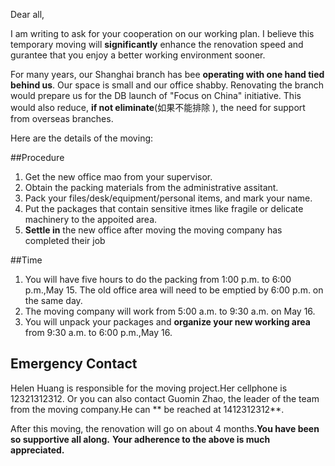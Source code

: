 Dear all,

I am writing to ask for your cooperation on our working plan. I believe this temporary moving will **significantly** enhance the renovation speed and gurantee that you enjoy a better working environment sooner.

For many years, our Shanghai branch has bee **operating with one hand tied behind us**. Our space is small and our office shabby. Renovating the branch would prepare us for the DB launch of "Focus on China" initiative. This would also reduce, **if not eliminate**(如果不能排除 ), the need for support from overseas branches.

Here are the details of the moving:

##Procedure
1. Get the new office mao from your supervisor.
2. Obtain the packing materials from the administrative assitant.
3. Pack your files/desk/equipment/personal items, and mark your name.
4. Put the packages that contain sensitive itmes like fragile or delicate machinery to the appoited area.
5. **Settle in** the new office after moving the moving company has completed their job


##Time 
1. You will have five hours to do the packing from 1:00 p.m. to 6:00 p.m.,May 15. The old office area will need to be emptied by 6:00 p.m. on the same day.
2. The moving company will work from 5:00 a.m. to 9:30 a.m. on May 16.
3. You will unpack your packages and **organize your new working area** from 9:30 a.m. to 6:00 p.m.,May 16.

## Emergency Contact
Helen Huang is responsible for the moving project.Her cellphone is 12321312312. Or you can also contact Guomin Zhao, the leader of the team from the moving company.He can ** be reached at 1412312312**.

After this moving, the renovation will go on about 4 months.**You have been so supportive all along.** **Your adherence to the above is much appreciated.**
